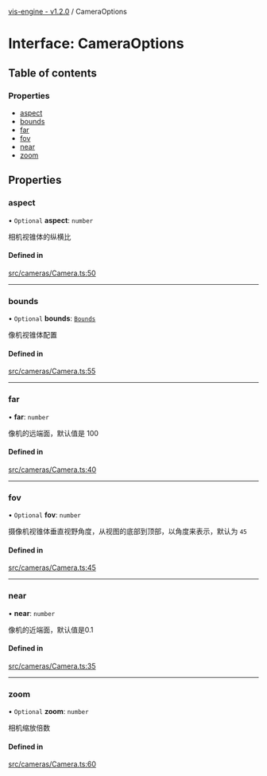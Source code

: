 [vis-engine - v1.2.0](../index.md) / CameraOptions

# Interface: CameraOptions

## Table of contents

### Properties

- [aspect](CameraOptions.md#aspect)
- [bounds](CameraOptions.md#bounds)
- [far](CameraOptions.md#far)
- [fov](CameraOptions.md#fov)
- [near](CameraOptions.md#near)
- [zoom](CameraOptions.md#zoom)

## Properties

### aspect

• `Optional` **aspect**: `number`

相机视锥体的纵横比

#### Defined in

[src/cameras/Camera.ts:50](https://github.com/sakitam-gis/vis-engine/blob/master/src/cameras/Camera.ts?at&#x3D;4124c8d#line&#x3D;50)

___

### bounds

• `Optional` **bounds**: [`Bounds`](../index.md#bounds)

像机视锥体配置

#### Defined in

[src/cameras/Camera.ts:55](https://github.com/sakitam-gis/vis-engine/blob/master/src/cameras/Camera.ts?at&#x3D;4124c8d#line&#x3D;55)

___

### far

• **far**: `number`

像机的远端面，默认值是 100

#### Defined in

[src/cameras/Camera.ts:40](https://github.com/sakitam-gis/vis-engine/blob/master/src/cameras/Camera.ts?at&#x3D;4124c8d#line&#x3D;40)

___

### fov

• `Optional` **fov**: `number`

摄像机视锥体垂直视野角度，从视图的底部到顶部，以角度来表示，默认为 `45`

#### Defined in

[src/cameras/Camera.ts:45](https://github.com/sakitam-gis/vis-engine/blob/master/src/cameras/Camera.ts?at&#x3D;4124c8d#line&#x3D;45)

___

### near

• **near**: `number`

像机的近端面，默认值是0.1

#### Defined in

[src/cameras/Camera.ts:35](https://github.com/sakitam-gis/vis-engine/blob/master/src/cameras/Camera.ts?at&#x3D;4124c8d#line&#x3D;35)

___

### zoom

• `Optional` **zoom**: `number`

相机缩放倍数

#### Defined in

[src/cameras/Camera.ts:60](https://github.com/sakitam-gis/vis-engine/blob/master/src/cameras/Camera.ts?at&#x3D;4124c8d#line&#x3D;60)
